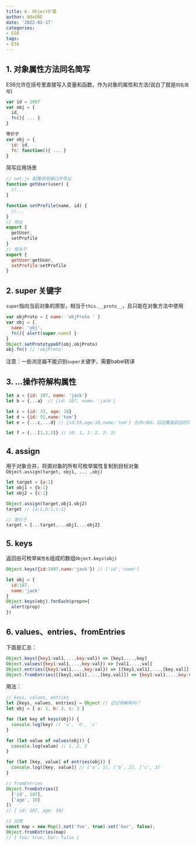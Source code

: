 ```yaml
---
title: 6. Object扩展
author: NOxONE
date: '2022-02-17'
categories:
- ES6
tags:
- ES6
---
```


## 1. 对象属性方法同名简写
ES6允许在括号里直接写入变量和函数，作为对象的属性和方法(说白了就是`同名简写`)
```js
var id = 1007
var obj = {
  id,
  fn(){ ... }
}

等价于
var obj = {
  id: id,
  fn: function(){ ... }
}
```
简写应用场景
```js
// net.js 配置调用接口并导出
function getUser(user) {
  //...
}

function setProfile(name, id) {
  //...
}
// 导出
export {
  getUser,
  setProfile
}
// 相当于
export {
  getUser:getUser,
  setProfile:setProfile
}
```
## 2. super 关键字
`super`指向当前对象的原型，相当于`this.__proto__`，且只能在对象方法中使用
```js
var objProto = { name: 'objProto ' }
var obj = { 
  name: 'obj',
  fn(){ alert(super.name) }
}
Object.setPrototypeOf(obj,objProto)
obj.fn() // 'objProto'
```
注意：一些浏览器不能识别`super`关键字，需要babel转译
## 3. ...操作符解构属性
```js
let a = {id: 107, name: 'jack'}
let b = {...a}  // {id: 107, name: 'jack'}

let c = {id: 33, age: 18}
let d = {id: 55,name:'tom'}
let e = {...c,...d} // {id:55,age:18,name:'tom'} 合并c和d，后边覆盖前边的同名属性

let f = {...[1,2,3]} // {0: 1, 1: 2, 2: 3}
```
## 4. assign
用于对象合并，将源对象的所有可枚举属性复制到目标对象`Object.assign(target, obj1, ... ,obj)`
```js
let target = {a:1}
let obj1 = {b:1}
let obj2 = {c:1}

Object.assign(target,obj1,obj2)
target // {a:1,b:1,c:1}

// 等价于
target = {...target,...obj1,...obj2}
```
## 5. keys
返回由可枚举`属性名`组成的数组`Object.keys(obj)`
```js
Object.keys({id:1007,name:'jack'}) // ['id','name']

let obj = {
  id:107,
  name:'jack'
}
Object.keys(obj).forEach(prop=>{
  alert(prop)
})
```
## 6. values、entries、fromEntries
下面是汇总：
```js
Object.keys({key1:val1,...,key:val}) => [key1,...,key]
Object.values({key1:val1,...,key:val}) => [val1,...,val]
Object.entries({key1:val1,...,key:val}) => [[key1,val1],...,[key,val]]
Object.fromEntries([[key1,val1],...,[key,val]]) => {key1:val1,...,key:val}
```
用法：
```js
// keys, values, entries
let {keys, values, entries} = Object // 还记得解构吗？
let obj = { a: 1, b: 2, c: 3 }

for (let key of keys(obj)) {
  console.log(key) // 'a', 'b', 'c'
}

for (let value of values(obj)) {
  console.log(value) // 1, 2, 3
}

for (let [key, value] of entries(obj)) {
  console.log([key, value]) // ['a', 1], ['b', 2], ['c', 3]
}

// fromEntries
Object.fromEntries([
  ['id', 107],
  ['age', 18]
])
// { id: 107, age: 18}

// 应用
const map = new Map().set('foo', true).set('bar', false);
Object.fromEntries(map)
// { foo: true, bar: false }
```
